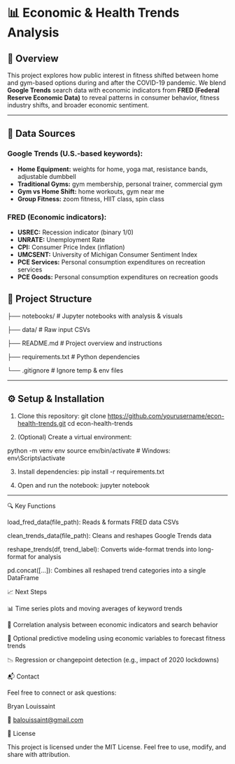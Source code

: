 # 📊 Economic & Health Trends Analysis

## 🧠 Overview
This project explores how public interest in fitness shifted between home and gym-based options during and after the COVID-19 pandemic. We blend **Google Trends** search data with economic indicators from **FRED (Federal Reserve Economic Data)** to reveal patterns in consumer behavior, fitness industry shifts, and broader economic sentiment.

---

## 📁 Data Sources

### Google Trends (U.S.-based keywords):
- **Home Equipment:** weights for home, yoga mat, resistance bands, adjustable dumbbell
- **Traditional Gyms:** gym membership, personal trainer, commercial gym
- **Gym vs Home Shift:** home workouts, gym near me
- **Group Fitness:** zoom fitness, HIIT class, spin class

### FRED (Economic indicators):
- **USREC:** Recession indicator (binary 1/0)
- **UNRATE:** Unemployment Rate
- **CPI:** Consumer Price Index (inflation)
- **UMCSENT:** University of Michigan Consumer Sentiment Index
- **PCE Services:** Personal consumption expenditures on recreation services
- **PCE Goods:** Personal consumption expenditures on recreation goods

## 🧰 Project Structure
├── notebooks/ # Jupyter notebooks with analysis & visuals

├── data/ # Raw input CSVs

├── README.md # Project overview and instructions

├── requirements.txt # Python dependencies

└── .gitignore # Ignore temp & env files

---

## ⚙️ Setup & Installation

1. Clone this repository:
git clone https://github.com/yourusername/econ-health-trends.git
cd econ-health-trends

2. (Optional) Create a virtual environment:

python -m venv env
source env/bin/activate   # Windows: env\Scripts\activate

3. Install dependencies:
pip install -r requirements.txt

4. Open and run the notebook:
jupyter notebook

---

🔍 Key Functions

load_fred_data(file_path): Reads & formats FRED data CSVs

clean_trends_data(file_path): Cleans and reshapes Google Trends data

reshape_trends(df, trend_label): Converts wide-format trends into long-format for analysis

pd.concat([...]): Combines all reshaped trend categories into a single DataFrame

📈 Next Steps

📊 Time series plots and moving averages of keyword trends

🧮 Correlation analysis between economic indicators and search behavior

🤖 Optional predictive modeling using economic variables to forecast fitness trends

📉 Regression or changepoint detection (e.g., impact of 2020 lockdowns)

📬 Contact

Feel free to connect or ask questions:

Bryan Louissaint

📧 balouissaint@gmail.com

📝 License

This project is licensed under the MIT License. Feel free to use, modify, and share with attribution.
